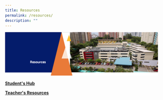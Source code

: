 ```yaml
---
title: Resources
permalink: /resources/
description: ""
---
```

<img src="/images/Resourcesheader.png">
<p><strong><a href="/resources/students-hub" target="">Student's Hub</a></strong></p>
<p><strong><a href="/resources/teachers-resources" target="">Teacher's Resources</a></strong></p>